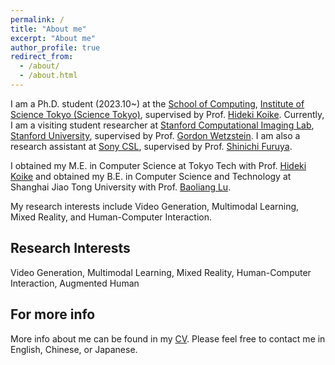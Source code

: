 ```yaml
---
permalink: /
title: "About me"
excerpt: "About me"
author_profile: true
redirect_from: 
  - /about/
  - /about.html
---
```


I am a Ph.D. student (2023.10~) at the [School of Computing](https://educ.titech.ac.jp/cs/eng/), [Institute of Science Tokyo (Science Tokyo)](https://www.isct.ac.jp/en), supervised by Prof. [Hideki Koike](https://scholar.google.com/citations?hl=en&user=Ih8cJXQAAAAJ).
Currently, I am a visiting student researcher at [Stanford Computational Imaging Lab](https://www.computationalimaging.org/), [Stanford University](https://www.stanford.edu/), supervised by Prof. [Gordon Wetzstein](https://scholar.google.com/citations?user=VOf45S0AAAAJ&hl=en).
I am also a research assistant at [Sony CSL](https://www.sonycsl.co.jp/), supervised by Prof. [Shinichi Furuya](https://scholar.google.com/citations?hl=en&user=IphDyJcAAAAJ).

I obtained my M.E. in Computer Science at Tokyo Tech with Prof. [Hideki Koike](https://scholar.google.com/citations?hl=en&user=Ih8cJXQAAAAJ) and obtained my B.E. in Computer Science and Technology at Shanghai Jiao Tong University with Prof. [Baoliang Lu](https://scholar.google.com/citations?hl=en&user=709il6EAAAAJ). 

My research interests include Video Generation, Multimodal Learning, Mixed Reality, and Human-Computer Interaction.

Research Interests
------
Video Generation, Multimodal Learning, Mixed Reality, Human-Computer Interaction, Augmented Human

For more info
------
More info about me can be found in my [CV](https://ruofanliu0129.github.io/Resume/cv/). Please feel free to contact me in English, Chinese, or Japanese.
